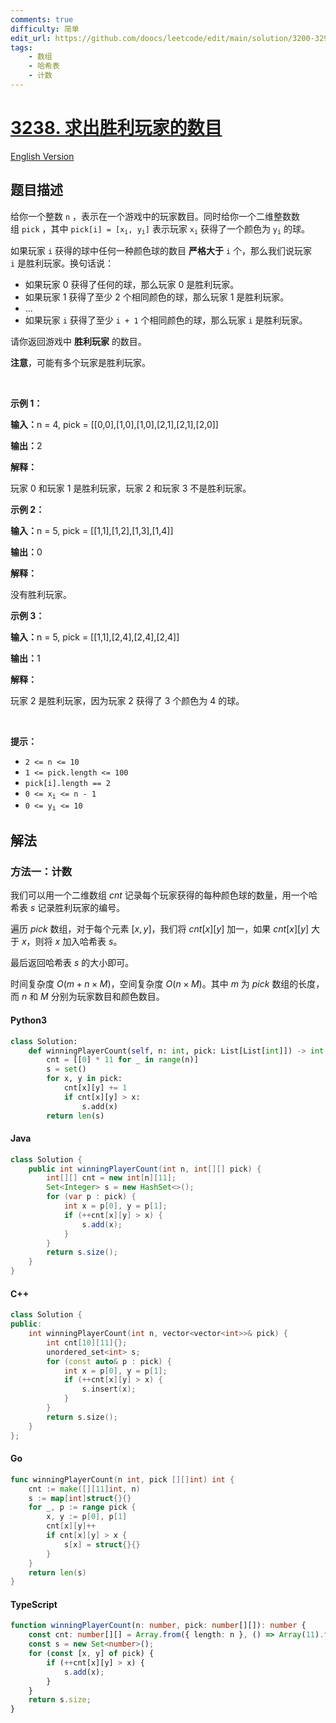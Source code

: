 ```yaml
---
comments: true
difficulty: 简单
edit_url: https://github.com/doocs/leetcode/edit/main/solution/3200-3299/3238.Find%20the%20Number%20of%20Winning%20Players/README.md
tags:
    - 数组
    - 哈希表
    - 计数
---
```


<!-- problem:start -->

# [3238. 求出胜利玩家的数目](https://leetcode.cn/problems/find-the-number-of-winning-players)

[English Version](/solution/3200-3299/3238.Find%20the%20Number%20of%20Winning%20Players/README_EN.md)

## 题目描述

<!-- description:start -->

<p>给你一个整数&nbsp;<code>n</code>&nbsp;，表示在一个游戏中的玩家数目。同时给你一个二维整数数组&nbsp;<code>pick</code>&nbsp;，其中&nbsp;<code>pick[i] = [x<sub>i</sub>, y<sub>i</sub>]</code>&nbsp;表示玩家&nbsp;<code>x<sub>i</sub></code>&nbsp;获得了一个颜色为&nbsp;<code>y<sub>i</sub></code>&nbsp;的球。</p>

<p>如果玩家 <code>i</code>&nbsp;获得的球中任何一种颜色球的数目 <strong>严格大于</strong>&nbsp;<code>i</code>&nbsp;个，那么我们说玩家 <code>i</code>&nbsp;是胜利玩家。换句话说：</p>

<ul>
	<li>如果玩家 0 获得了任何的球，那么玩家 0 是胜利玩家。</li>
	<li>如果玩家 1 获得了至少 2 个相同颜色的球，那么玩家 1 是胜利玩家。</li>
	<li>...</li>
	<li>如果玩家 <code>i</code>&nbsp;获得了至少&nbsp;<code>i + 1</code>&nbsp;个相同颜色的球，那么玩家 <code>i</code>&nbsp;是胜利玩家。</li>
</ul>

<p>请你返回游戏中 <strong>胜利玩家</strong>&nbsp;的数目。</p>

<p><strong>注意</strong>，可能有多个玩家是胜利玩家。</p>

<p>&nbsp;</p>

<p><strong class="example">示例 1：</strong></p>

<div class="example-block">
<p><span class="example-io"><b>输入：</b>n = 4, pick = [[0,0],[1,0],[1,0],[2,1],[2,1],[2,0]]</span></p>

<p><span class="example-io"><b>输出：</b>2</span></p>

<p><strong>解释：</strong></p>

<p>玩家 0 和玩家 1 是胜利玩家，玩家 2 和玩家 3 不是胜利玩家。</p>
</div>

<p><strong class="example">示例 2：</strong></p>

<div class="example-block">
<p><span class="example-io"><b>输入：</b>n = 5, pick = [[1,1],[1,2],[1,3],[1,4]]</span></p>

<p><span class="example-io"><b>输出：</b>0</span></p>

<p><strong>解释：</strong></p>

<p>没有胜利玩家。</p>
</div>

<p><strong class="example">示例 3：</strong></p>

<div class="example-block">
<p><span class="example-io"><b>输入：</b>n = 5, pick = [[1,1],[2,4],[2,4],[2,4]]</span></p>

<p><span class="example-io"><b>输出：</b>1</span></p>

<p><b>解释：</b></p>

<p>玩家 2 是胜利玩家，因为玩家 2 获得了 3 个颜色为 4 的球。</p>
</div>

<p>&nbsp;</p>

<p><strong>提示：</strong></p>

<ul>
	<li><code>2 &lt;= n &lt;= 10</code></li>
	<li><code>1 &lt;= pick.length &lt;= 100</code></li>
	<li><code>pick[i].length == 2</code></li>
	<li><code>0 &lt;= x<sub>i</sub> &lt;= n - 1 </code></li>
	<li><code>0 &lt;= y<sub>i</sub> &lt;= 10</code></li>
</ul>

<!-- description:end -->

## 解法

<!-- solution:start -->

### 方法一：计数

我们可以用一个二维数组 $\textit{cnt}$ 记录每个玩家获得的每种颜色球的数量，用一个哈希表 $\textit{s}$ 记录胜利玩家的编号。

遍历 $\textit{pick}$ 数组，对于每个元素 $[x, y]$，我们将 $\textit{cnt}[x][y]$ 加一，如果 $\textit{cnt}[x][y]$ 大于 $x$，则将 $x$ 加入哈希表 $\textit{s}$。

最后返回哈希表 $\textit{s}$ 的大小即可。

时间复杂度 $O(m + n \times M)$，空间复杂度 $O(n \times M)$。其中 $m$ 为 $\textit{pick}$ 数组的长度，而 $n$ 和 $M$ 分别为玩家数目和颜色数目。

<!-- tabs:start -->

#### Python3

```python
class Solution:
    def winningPlayerCount(self, n: int, pick: List[List[int]]) -> int:
        cnt = [[0] * 11 for _ in range(n)]
        s = set()
        for x, y in pick:
            cnt[x][y] += 1
            if cnt[x][y] > x:
                s.add(x)
        return len(s)
```

#### Java

```java
class Solution {
    public int winningPlayerCount(int n, int[][] pick) {
        int[][] cnt = new int[n][11];
        Set<Integer> s = new HashSet<>();
        for (var p : pick) {
            int x = p[0], y = p[1];
            if (++cnt[x][y] > x) {
                s.add(x);
            }
        }
        return s.size();
    }
}
```

#### C++

```cpp
class Solution {
public:
    int winningPlayerCount(int n, vector<vector<int>>& pick) {
        int cnt[10][11]{};
        unordered_set<int> s;
        for (const auto& p : pick) {
            int x = p[0], y = p[1];
            if (++cnt[x][y] > x) {
                s.insert(x);
            }
        }
        return s.size();
    }
};
```

#### Go

```go
func winningPlayerCount(n int, pick [][]int) int {
	cnt := make([][11]int, n)
	s := map[int]struct{}{}
	for _, p := range pick {
		x, y := p[0], p[1]
		cnt[x][y]++
		if cnt[x][y] > x {
			s[x] = struct{}{}
		}
	}
	return len(s)
}
```

#### TypeScript

```ts
function winningPlayerCount(n: number, pick: number[][]): number {
    const cnt: number[][] = Array.from({ length: n }, () => Array(11).fill(0));
    const s = new Set<number>();
    for (const [x, y] of pick) {
        if (++cnt[x][y] > x) {
            s.add(x);
        }
    }
    return s.size;
}
```

<!-- tabs:end -->

<!-- solution:end -->

<!-- problem:end -->
